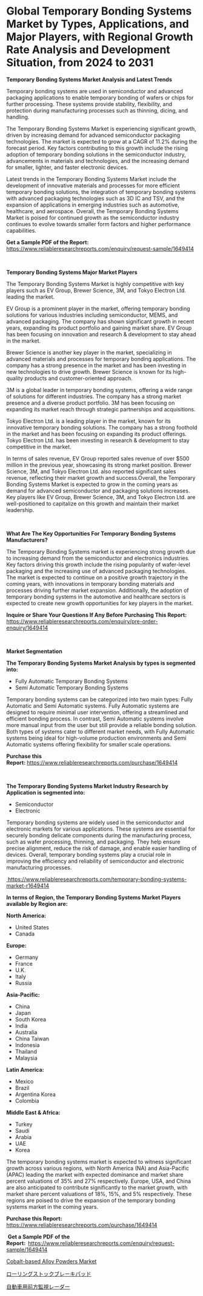 <p><h1>Global Temporary Bonding Systems Market by Types, Applications, and Major Players, with Regional Growth Rate Analysis and Development Situation, from 2024 to 2031</h1></p><p><strong>Temporary Bonding Systems Market Analysis and Latest Trends</strong></p>
<p><p>Temporary bonding systems are used in semiconductor and advanced packaging applications to enable temporary bonding of wafers or chips for further processing. These systems provide stability, flexibility, and protection during manufacturing processes such as thinning, dicing, and handling.</p><p>The Temporary Bonding Systems Market is experiencing significant growth, driven by increasing demand for advanced semiconductor packaging technologies. The market is expected to grow at a CAGR of 11.2% during the forecast period. Key factors contributing to this growth include the rising adoption of temporary bonding solutions in the semiconductor industry, advancements in materials and technologies, and the increasing demand for smaller, lighter, and faster electronic devices.</p><p>Latest trends in the Temporary Bonding Systems Market include the development of innovative materials and processes for more efficient temporary bonding solutions, the integration of temporary bonding systems with advanced packaging technologies such as 3D IC and TSV, and the expansion of applications in emerging industries such as automotive, healthcare, and aerospace. Overall, the Temporary Bonding Systems Market is poised for continued growth as the semiconductor industry continues to evolve towards smaller form factors and higher performance capabilities.</p></p>
<p><strong>Get a Sample PDF of the Report:&nbsp;</strong> <a href="https://www.reliableresearchreports.com/enquiry/request-sample/1649414">https://www.reliableresearchreports.com/enquiry/request-sample/1649414</a></p>
<p>&nbsp;</p>
<p><strong>Temporary Bonding Systems Major Market Players</strong></p>
<p><p>The Temporary Bonding Systems Market is highly competitive with key players such as EV Group, Brewer Science, 3M, and Tokyo Electron Ltd. leading the market. </p><p>EV Group is a prominent player in the market, offering temporary bonding solutions for various industries including semiconductor, MEMS, and advanced packaging. The company has shown significant growth in recent years, expanding its product portfolio and gaining market share. EV Group has been focusing on innovation and research & development to stay ahead in the market.</p><p>Brewer Science is another key player in the market, specializing in advanced materials and processes for temporary bonding applications. The company has a strong presence in the market and has been investing in new technologies to drive growth. Brewer Science is known for its high-quality products and customer-oriented approach.</p><p>3M is a global leader in temporary bonding systems, offering a wide range of solutions for different industries. The company has a strong market presence and a diverse product portfolio. 3M has been focusing on expanding its market reach through strategic partnerships and acquisitions.</p><p>Tokyo Electron Ltd. is a leading player in the market, known for its innovative temporary bonding solutions. The company has a strong foothold in the market and has been focusing on expanding its product offerings. Tokyo Electron Ltd. has been investing in research & development to stay competitive in the market.</p><p>In terms of sales revenue, EV Group reported sales revenue of over $500 million in the previous year, showcasing its strong market position. Brewer Science, 3M, and Tokyo Electron Ltd. also reported significant sales revenue, reflecting their market growth and success.Overall, the Temporary Bonding Systems Market is expected to grow in the coming years as demand for advanced semiconductor and packaging solutions increases. Key players like EV Group, Brewer Science, 3M, and Tokyo Electron Ltd. are well-positioned to capitalize on this growth and maintain their market leadership.</p></p>
<p>&nbsp;</p>
<p><strong>What Are The Key Opportunities For Temporary Bonding Systems Manufacturers?</strong></p>
<p><p>The Temporary Bonding Systems market is experiencing strong growth due to increasing demand from the semiconductor and electronics industries. Key factors driving this growth include the rising popularity of wafer-level packaging and the increasing use of advanced packaging technologies. The market is expected to continue on a positive growth trajectory in the coming years, with innovations in temporary bonding materials and processes driving further market expansion. Additionally, the adoption of temporary bonding systems in the automotive and healthcare sectors is expected to create new growth opportunities for key players in the market.</p></p>
<p><strong>Inquire or Share Your Questions If Any Before Purchasing This Report:</strong> <a href="https://www.reliableresearchreports.com/enquiry/pre-order-enquiry/1649414">https://www.reliableresearchreports.com/enquiry/pre-order-enquiry/1649414</a></p>
<p>&nbsp;</p>
<p><strong>Market Segmentation</strong></p>
<p><strong>The Temporary Bonding Systems Market Analysis by types is segmented into:</strong></p>
<p><ul><li>Fully Automatic Temporary Bonding Systems</li><li>Semi Automatic Temporary Bonding Systems</li></ul></p>
<p><p>Temporary bonding systems can be categorized into two main types: Fully Automatic and Semi Automatic systems. Fully Automatic systems are designed to require minimal user intervention, offering a streamlined and efficient bonding process. In contrast, Semi Automatic systems involve more manual input from the user but still provide a reliable bonding solution. Both types of systems cater to different market needs, with Fully Automatic systems being ideal for high-volume production environments and Semi Automatic systems offering flexibility for smaller scale operations.</p></p>
<p><strong>Purchase this Report:&nbsp;</strong><a href="https://www.reliableresearchreports.com/purchase/1649414">https://www.reliableresearchreports.com/purchase/1649414</a></p>
<p>&nbsp;</p>
<p><strong>The Temporary Bonding Systems Market Industry Research by Application is segmented into:</strong></p>
<p><ul><li>Semiconductor</li><li>Electronic</li></ul></p>
<p><p>Temporary bonding systems are widely used in the semiconductor and electronic markets for various applications. These systems are essential for securely bonding delicate components during the manufacturing process, such as wafer processing, thinning, and packaging. They help ensure precise alignment, reduce the risk of damage, and enable easier handling of devices. Overall, temporary bonding systems play a crucial role in improving the efficiency and reliability of semiconductor and electronic manufacturing processes.</p></p>
<p><a href="https://www.reliableresearchreports.com/temporary-bonding-systems-market-r1649414">&nbsp;https://www.reliableresearchreports.com/temporary-bonding-systems-market-r1649414</a></p>
<p><strong>In terms of Region, the Temporary Bonding Systems Market Players available by Region are:</strong></p>
<p>
    <p> <strong> North America: </strong>
        <ul>
            <li>United States</li>
            <li>Canada</li>
        </ul>
        </p> 
    <p> <strong> Europe: </strong>
        <ul>
            <li>Germany</li>
            <li>France</li>
            <li>U.K.</li>
            <li>Italy</li>
            <li>Russia</li>
        </ul>
        </p> 
    <p> <strong> Asia-Pacific: </strong>
        <ul>
            <li>China</li>
            <li>Japan</li>
            <li>South Korea</li>
            <li>India</li>
            <li>Australia</li>
            <li>China Taiwan</li>
            <li>Indonesia</li>
            <li>Thailand</li>
            <li>Malaysia</li>
        </ul>
        </p> 
    <p> <strong> Latin America: </strong>
        <ul>
            <li>Mexico</li>
            <li>Brazil</li>
            <li>Argentina Korea</li>
            <li>Colombia</li>
        </ul>
        </p> 
    <p> <strong> Middle East & Africa: </strong>
        <ul>
            <li>Turkey</li>
            <li>Saudi</li>
            <li>Arabia</li>
            <li>UAE</li>
            <li>Korea</li>
        </ul>
    </p>
    </p>
<p><p>The temporary bonding systems market is expected to witness significant growth across various regions, with North America (NA) and Asia-Pacific (APAC) leading the market with expected dominance and market share percent valuations of 35% and 27% respectively. Europe, USA, and China are also anticipated to contribute significantly to the market growth, with market share percent valuations of 18%, 15%, and 5% respectively. These regions are poised to drive the expansion of the temporary bonding systems market in the coming years.</p></p>
<p><strong>Purchase this Report: </strong><a href="https://www.reliableresearchreports.com/purchase/1649414">https://www.reliableresearchreports.com/purchase/1649414</a></p>
<p>&nbsp;<strong>Get a Sample PDF of the Report:&nbsp;&nbsp;</strong><a href="https://www.reliableresearchreports.com/enquiry/request-sample/1649414">https://www.reliableresearchreports.com/enquiry/request-sample/1649414</a></p>
<p><strong></strong></p>
<p><p><a href="https://view.publitas.com/reportprime-1/global-cobalt-based-alloy-powders-market-sector-types-applications-market-player-strategies-regional-growth-insights-and-future-projections-2024-2031/">Cobalt-based Alloy Powders Market</a></p><p><a href="https://medium.com/@mt14785/%E8%BB%8A%E4%B8%A1%E7%94%A8%E3%83%96%E3%83%AC%E3%83%BC%E3%82%AD%E3%83%91%E3%83%83%E3%83%89%E5%B8%82%E5%A0%B4%E8%A6%8F%E6%A8%A1-%E5%B8%82%E5%A0%B4%E5%B1%95%E6%9C%9B%E3%81%8A%E3%82%88%E3%81%B3%E5%B8%82%E5%A0%B4%E4%BA%88%E6%B8%AC-2024%E5%B9%B4%E3%81%8B%E3%82%892031%E5%B9%B4-fd22abbebd96">ローリングストックブレーキパッド</a></p><p><a href="https://github.com/LuzHills1972/Market-Research-Report-List-1/blob/main/1646327109217.md">自動車用前方監視レーダー</a></p></p>